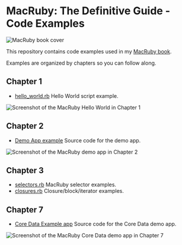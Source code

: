 # MacRuby: The Definitive Guide - Code Examples

![MacRuby book cover](http://covers.oreilly.com/images/0636920000723/rc_s.gif)

This repository contains code examples used in my [MacRuby book](http://oreilly.com/catalog/0636920000723).

Examples are organized by chapters so you can follow along.

## Chapter 1

* [hello_world.rb](http://github.com/mattetti/MacRuby--The-Definitive-Guide/blob/master/chapter_1/hello_world.rb) Hello World script example.

![Screenshot of the MacRuby Hello World in Chapter 1](https://img.skitch.com/20101217-e5rjxtrciarncgk7ec2ip7rgpp.png "MacRuby Hello World - Chapter 1")


## Chapter 2

* [Demo App example](http://github.com/mattetti/MacRuby--The-Definitive-Guide/raw/master/chapter_2/demo_app.zip) Source code for the demo app.

![Screenshot of the MacRuby demo app in Chapter 2](https://img.skitch.com/20101217-gsx1f85swynag75eq9auid6u83.png "MacRuby Demo App - Chapter 2")

## Chapter 3

* [selectors.rb](http://github.com/mattetti/MacRuby--The-Definitive-Guide/blob/master/chapter_2/selectors.rb) MacRuby selector examples.
* [closures.rb](http://github.com/mattetti/MacRuby--The-Definitive-Guide/blob/master/chapter_2/closures.rb) Closure/block/iterator examples.

## Chapter 7

* [Core Data Example app](http://github.com/mattetti/MacRuby--The-Definitive-Guide/raw/master/chapter_7/CoreDataExample.zip) Source code for the Core Data demo app.

![Screenshot of the MacRuby Core Data demo app in Chapter 7](https://img.skitch.com/20110110-c6q3dxf8dqb1xj9xk26s1ifxi7.jpg "MacRuby Demo App - Chapter 2")
